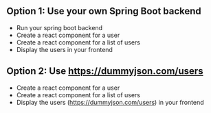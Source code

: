 ## Option 1: Use your own Spring Boot backend

- Run your spring boot backend
- Create a react component for a user
- Create a react component for a list of users
- Display the users in your frontend

## Option 2: Use https://dummyjson.com/users

- Create a react component for a user
- Create a react component for a list of users
- Display the users (https://dummyjson.com/users) in your frontend